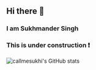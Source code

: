 ## Hi there 👋

### I am Sukhmander Singh

### This is under construction :exclamation:

![callmesukhi's GitHub stats](https://github-readme-stats.vercel.app/api?username=callmesukhi&count_private=true&show_icons=true&theme=radical)

<!--
**callmesukhi/callmesukhi** is a ✨ _special_ ✨ repository because its `README.md` (this file) appears on your GitHub profile.

Here are some ideas to get you started:

- 🔭 I’m currently working on ...
- 🌱 I’m currently learning ...
- 👯 I’m looking to collaborate on ...
- 🤔 I’m looking for help with ...
- 💬 Ask me about ...
- 📫 How to reach me: ...
- 😄 Pronouns: ...
- ⚡ Fun fact: ...
-->
